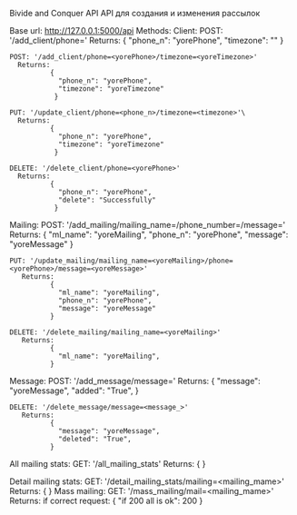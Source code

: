 Вivide and Сonquer API
  API для создания и изменения рассылок

Base url: http://127.0.0.1:5000/api
Methods:
  Client:
    POST: '/add_client/phone=<yorePhone>'
      Returns:
              {
                "phone_n": "yorePhone",
                "timezone": ""
               }
  
    POST: '/add_client/phone=<yorePhone>/timezone=<yoreTimezone>'
      Returns:
              {
                "phone_n": "yorePhone",
                "timezone": "yoreTimezone"
               }
  
    PUT: '/update_client/phone=<phone_n>/timezone=<timezone>'\
      Returns:
              {
                "phone_n": "yorePhone",
                "timezone": "yoreTimezone"
               }
  
    DELETE: '/delete_client/phone=<yorePhone>'
      Returns:
              {
                "phone_n": "yorePhone",
                "delete": "Successfully"
               }
  
 Mailing:
    POST: '/add_mailing/mailing_name=<yoreMailing>/phone_number=<yorePhone>/message=<yoreMessage>'
       Returns:
              {
                "ml_name": "yoreMailing", 
                "phone_n": "yorePhone", 
                "message": "yoreMessage"
              }
  
    PUT: '/update_mailing/mailing_name=<yoreMailing>/phone=<yorePhone>/message=<yoreMessage>'
       Returns:
              {
                "ml_name": "yoreMailing", 
                "phone_n": "yorePhone", 
                "message": "yoreMessage"
              }
  
    DELETE: '/delete_mailing/mailing_name=<yoreMailing>'
       Returns:
              {
                "ml_name": "yoreMailing", 
              }
  
 Message:
    POST: '/add_message/message=<yoreMessage>'
       Returns:
              {
                "message": "yoreMessage", 
                "added": "True", 
              }
  
    DELETE: '/delete_message/message=<message_>'
       Returns:
              {
                "message": "yoreMessage", 
                "deleted": "True", 
              }
  
  All mailing stats:
     GET: '/all_mailing_stats'
       Returns:
              {
              }

  Detail mailing stats:
     GET: '/detail_mailing_stats/mailing=<mailing_mame>'
       Returns:
              {
              }
  Mass mailing:
     GET: '/mass_mailing/mail=<mailing_mame>'
       Returns:
          if correct request:
              {
               "if 200 all is ok": 200
              }
